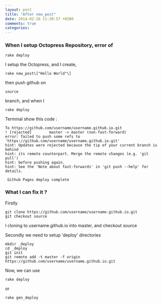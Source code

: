 ```yaml
---
layout: post
title: "After new_post"
date: 2014-02-26 11:30:57 +0200
comments: true
categories: 
---
```



### When I setup Octopress Repository, error of
 

    rake deploy



I setup the Octopress, and I create,


    rake new_post\["Hello World"\]



then push github on


    source



branch, and when I


    rake deploy



 Terminal show this code :


    To https://github.com/username/username.github.io.git
    ! [rejected]        master -> master (non-fast-forward)
    error: failed to push some refs to 'https://github.com/username/username.github.io.git'
    hint: Updates were rejected because the tip of your current branch is behind
    hint: its remote counterpart. Merge the remote changes (e.g. 'git pull')
    hint: before pushing again.
    hint: See the 'Note about fast-forwards' in 'git push --help' for details.

     Github Pages deploy complete



### What I can fix it ?

 Firstly


    git clone https://github.com/username/username.github.io.git
    git checkout source



 I cloning to username.github.io into master, and checkout source

 Secondly we need to setup 'deploy' directories


    mkdir _deploy
    cd _deploy
    git init
    git remote add -t master -f origin https://github.com/username/username.github.io.git



Now, we can use


    rake deploy


or


    rake gen_deploy
